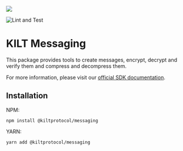 [![](https://user-images.githubusercontent.com/39338561/122415864-8d6a7c00-cf88-11eb-846f-a98a936f88da.png)
](https://kilt.io)

![Lint and Test](https://github.com/KILTprotocol/sdk-js/workflows/Lint%20and%20Test/badge.svg)

# KILT Messaging

This package provides tools to create messages, encrypt, decrypt and verify them and compress and decompress them.

For more information, please visit our [official SDK documentation](https://dev.kilt.io/docs/sdk/introduction).

## Installation

NPM:
```
npm install @kiltprotocol/messaging
```
YARN:
```
yarn add @kiltprotocol/messaging
```
